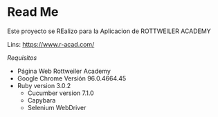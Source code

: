 # Read Me 
Este proyecto se REalizo para la Aplicacion de ROTTWEILER ACADEMY

Lins: https://www.r-acad.com/

*Requisitos*

- Página Web Rottweiler Academy
- Google Chrome Versión 96.0.4664.45 
- Ruby version  3.0.2
    - Cucumber version 7.1.0
    - Capybara 
    - Selenium WebDriver


